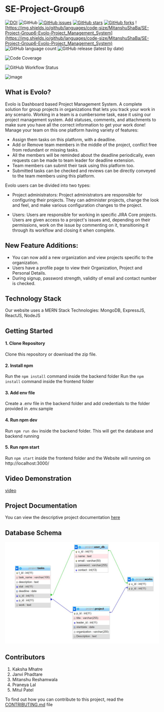 # SE-Project-Group6

[![DOI](https://zenodo.org/badge/DOI/10.5281/zenodo.7155361.svg)](https://doi.org/10.5281/zenodo.7155361)
![GitHub](https://img.shields.io/github/license/MitanshuShaBa/SE-Project-Group6-Evolo-Project_Management_System)
[![GitHub issues](https://img.shields.io/github/issues/MitanshuShaBa/SE-Project-Group6-Evolo-Project_Management_System)](https://github.com/MitanshuShaBa/SE-Project-Group6-Evolo-Project_Management_System/issues)
[![GitHub stars](https://img.shields.io/github/stars/MitanshuShaBa/SE-Project-Group6-Evolo-Project_Management_System)](https://github.com/MitanshuShaBa/SE-Project-Group6-Evolo-Project_Management_System/stargazers)
[![GitHub forks](https://img.shields.io/github/forks/MitanshuShaBa/SE-Project-Group6-Evolo-Project_Management_System)](https://github.com/MitanshuShaBa/SE-Project-Group6-Evolo-Project_Management_System/network)
![https://img.shields.io/github/languages/code-size/MitanshuShaBa/SE-Project-Group6-Evolo-Project_Management_System](https://img.shields.io/github/languages/code-size/MitanshuShaBa/SE-Project-Group6-Evolo-Project_Management_System)
![GitHub language count](https://img.shields.io/github/languages/count/MitanshuShaBa/SE-Project-Group6-Evolo-Project_Management_System)
![GitHub release (latest by date)](https://img.shields.io/github/v/release/MitanshuShaBa/SE-Project-Group6-Evolo-Project_Management_System)

<!-- ![Discord](https://img.shields.io/discord/1027412417661120582) -->

<!-- Begin Code Coverage -->

![Code Coverage](https://img.shields.io/badge/coverage-51.43%25-yellow)

<!-- End Code Coverage -->

![GitHub Workflow Status](https://github.com/MitanshuShaBa/SE-Project-Group6-Evolo-Project_Management_System/actions/workflows/PHP-app.yml/badge.svg?branch=main)

![image](https://user-images.githubusercontent.com/23338660/205757700-91224007-a09b-4903-8a4d-e6fd996a654a.png)

## What is Evolo?

Evolo is Dashboard based Project Management System. A complete solution for group projects in organizations that lets you track your work in any scenario. Working in a team is a cumbersome task, ease it using our project management system. Add statuses, comments, and attachments to make sure you have all the correct information to get your work done!
Manage your team on this one platform having variety of features:

- Assign them tasks on this platform, with a deadline.
- Add or Remove team members in the middle of the project, conflict free from redundant or missing tasks.
- All the members will be reminded about the deadline periodically, even requests can be made to team leader for deadline extension.
- Team members can submit their task using this platform too.
- Submitted tasks can be checked and reviews can be directly conveyed to the team members using this platform.

Evolo users can be divided into two types:

- Project administrators:
  Project administrators are responsible for configuring their projects. They can administer projects, change the look and feel, and make various configuration changes to the project.

- Users:
  Users are responsible for working in specific JIRA Core projects. Users are given access to a project's issues and, depending on their permissions, work on the issue by commenting on it, transitioning it through its workflow and closing it when complete.

## New Feature Additions:

- You can now add a new organization and view projects specific to the organization.
- Users have a profile page to view their Organization, Project and Personal Details.
- During signup, password strength, validity of email and contact number is checked.

## Technology Stack

Our website uses a MERN Stack Technologies: MongoDB, ExpressJS, ReactJS, NodeJS

## Getting Started

#### 1. Clone Repository

Clone this repository or download the zip file.

#### 2. Install npm

Run the `npm install` command inside the backend folder
Run the `npm install` command inside the frontend folder

#### 3. Add env file

Create a .env file in the backend folder and add credentials to the folder provided in .env.sample

#### 4. Run npm dev

Run `npm run dev` inside the backend folder. This will get the database and backend running

#### 5. Run npm start

Run `npm start` inside the frontend folder and the Website will running on http://localhost:3000/

## Video Demonstration

[video](https://drive.google.com/file/d/1dfMtorkpeEnCJV63pSgBAUUdwCOyUgoS/view?usp=sharing)

## Project Documentation

You can view the descriptive project documentation [here](https://mitanshushaba.github.io/SE-Project-Group6-Evolo-Project_Management_System/#/)

## Database Schema

![schema](./code/frontend/src/images/schema.JPG)

## Contributors

1. Kaksha Mhatre
2. Janvi Phadtare
3. Mitanshu Reshamwala
4. Praneya Lal
5. Mitul Patel

To find out how you can contribute to this project, read the [CONTRIBUTING.md](https://github.com/MitanshuShaBa/SE-Project-Group6-Evolo-Project_Management_System/blob/main/CONTRIBUTING.md) file
